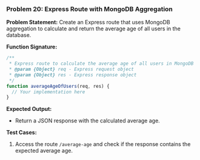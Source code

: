 ### Problem 20: Express Route with MongoDB Aggregation

**Problem Statement:**
Create an Express route that uses MongoDB aggregation to calculate and return the average age of all users in the database.

**Function Signature:**
```javascript
/**
 * Express route to calculate the average age of all users in MongoDB
 * @param {Object} req - Express request object
 * @param {Object} res - Express response object
 */
function averageAgeOfUsers(req, res) {
  // Your implementation here
}
```

**Expected Output:**
- Return a JSON response with the calculated average age.

**Test Cases:**
1. Access the route `/average-age` and check if the response contains the expected average age.